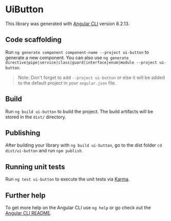 # UiButton

This library was generated with [Angular CLI](https://github.com/angular/angular-cli) version 8.2.13.

## Code scaffolding

Run `ng generate component component-name --project ui-button` to generate a new component. You can also use `ng generate directive|pipe|service|class|guard|interface|enum|module --project ui-button`.
> Note: Don't forget to add `--project ui-button` or else it will be added to the default project in your `angular.json` file. 

## Build

Run `ng build ui-button` to build the project. The build artifacts will be stored in the `dist/` directory.

## Publishing

After building your library with `ng build ui-button`, go to the dist folder `cd dist/ui-button` and run `npm publish`.

## Running unit tests

Run `ng test ui-button` to execute the unit tests via [Karma](https://karma-runner.github.io).

## Further help

To get more help on the Angular CLI use `ng help` or go check out the [Angular CLI README](https://github.com/angular/angular-cli/blob/master/README.md).
